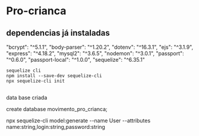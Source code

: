 # Pro-crianca

## dependencias já instaladas
   "bcrypt": "^5.1.1",
    "body-parser": "^1.20.2",
    "dotenv": "^16.3.1",
    "ejs": "^3.1.9",
    "express": "^4.18.2",
    "mysql2": "^3.6.5",
    "nodemon": "^3.0.1",
    "passport": "^0.6.0",
    "passport-local": "^1.0.0",
    "sequelize": "^6.35.1"

    sequelize cli
    npm install --save-dev sequelize-cli
    npx sequelize-cli init
##
data base criada

create database movimento_pro_crianca;

npx sequelize-cli model:generate --name User --attributes name:string,login:string,password:string
